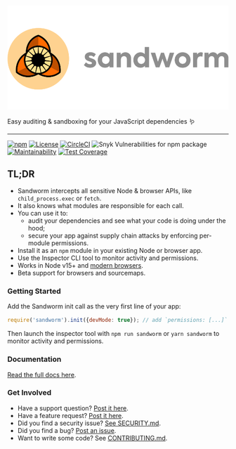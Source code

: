 ![Sandworm.JS](logo.png)

Easy auditing & sandboxing for your JavaScript dependencies 🪱

---

[![npm](https://img.shields.io/npm/v/sandworm?style=flat-square)](https://www.npmjs.com/package/sandworm)
[![License](https://img.shields.io/npm/l/sandworm?style=flat-square)](https://github.com/sandworm-hq/sandworm-js/blob/main/LICENSE)
[![CircleCI](https://img.shields.io/circleci/build/github/sandworm-hq/sandworm-js?style=flat-square)](https://app.circleci.com/pipelines/github/sandworm-hq/sandworm-js)
![Snyk Vulnerabilities for npm package](https://img.shields.io/snyk/vulnerabilities/npm/sandworm?style=flat-square)
[![Maintainability](https://api.codeclimate.com/v1/badges/edff60f7f06bb0c589aa/maintainability)](https://codeclimate.com/github/sandworm-hq/sandworm-js/maintainability)
[![Test Coverage](https://api.codeclimate.com/v1/badges/edff60f7f06bb0c589aa/test_coverage)](https://codeclimate.com/github/sandworm-hq/sandworm-js/test_coverage)

## TL;DR
- Sandworm intercepts all sensitive Node & browser APIs, like `child_process.exec` or `fetch`.
- It also knows what modules are responsible for each call.
- You can use it to:
  - audit your dependencies and see what your code is doing under the hood;
  - secure your app against supply chain attacks by enforcing per-module permissions.
- Install it as an `npm` module in your existing Node or browser app.
- Use the Inspector CLI tool to monitor activity and permissions.
- Works in Node v15+ and [modern browsers](https://browsersl.ist/#q=defaults).
- Beta support for browsers and sourcemaps.

### Getting Started

Add the Sandworm init call as the very first line of your app:

```js
require('sandworm').init({devMode: true}); // add `permissions: [...]` when moving to prod
```

Then launch the inspector tool with `npm run sandworm` or `yarn sandworm` to monitor activity and permissions.

### Documentation

[Read the full docs here](https://docs.sandworm.dev).

### Get Involved
- Have a support question? [Post it here](https://github.com/sandworm-hq/sandworm-js/discussions/categories/q-a).
- Have a feature request? [Post it here](https://github.com/sandworm-hq/sandworm-js/discussions/categories/ideas).
- Did you find a security issue? [See SECURITY.md](SECURITY.md).
- Did you find a bug? [Post an issue](https://github.com/sandworm-hq/sandworm-js/issues/new/choose).
- Want to write some code? See [CONTRIBUTING.md](CONTRIBUTING.md).
